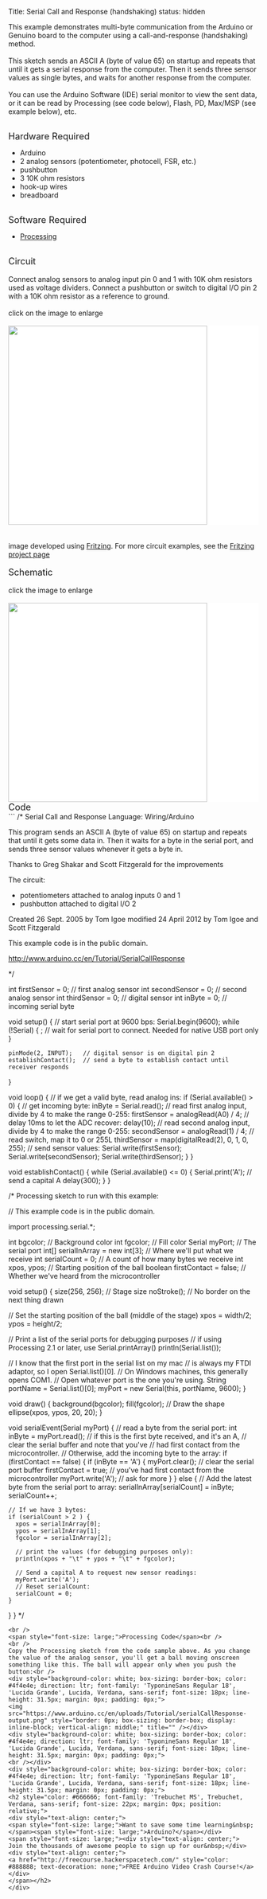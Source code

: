 Title: Serial Call and Response (handshaking)
status: hidden

This example demonstrates multi-byte communication from the Arduino or Genuino board to the computer using a call-and-response (handshaking) method.<br />
<br />
This sketch sends an ASCII A (byte of value 65) on startup and repeats that until it gets a serial response from the computer. Then it sends three sensor values as single bytes, and waits for another response from the computer.<br />
<br />
You can use the Arduino Software (IDE) serial monitor to view the sent data, or it can be read by Processing (see code below), Flash, PD, Max/MSP (see example below), etc.<br />
<div>
<br />
<span style="font-size: large;">Hardware Required</span><br />
<ul>
<li>Arduino</li>
<li>2 analog sensors (potentiometer, photocell, FSR, etc.)</li>
<li>pushbutton</li>
<li>3 10K ohm resistors</li>
<li>hook-up wires</li>
<li>breadboard</li>
</ul>
</div>
<div>
<br />
<span style="font-size: large;">Software Required</span></div>
<div>
<ul>
<li><a href="http://www.processing.org/">Processing</a></li>
</ul>
<br />
<span style="font-size: large;">Circuit</span><br />
<br />
Connect analog sensors to analog input pin 0 and 1 with 10K ohm resistors used as voltage dividers. Connect a pushbutton or switch to digital I/O pin 2 with a 10K ohm resistor as a reference to ground.<br />
<br />
click on the image to enlarge</div>
<div>
<br />
<div class="circuit" style="box-sizing: border-box; direction: ltr; margin: 0px; padding: 0px;">
<div style="background-color: white; box-sizing: border-box; color: #4f4e4e; direction: ltr; font-family: 'TyponineSans Regular 18', 'Lucida Grande', Lucida, Verdana, sans-serif; font-size: 18px; line-height: 31.5px; margin: 0px; padding: 0px;">
<a class="urllink" href="https://www.arduino.cc/en/uploads/Tutorial/SerialCallResponse-circuit3.png" rel="nofollow" style="box-sizing: border-box; color: #00979c; line-height: inherit; text-decoration: none;"><img  src="https://www.arduino.cc/en/uploads/Tutorial/SerialCallResponse-circuit3.png" style="border: none; box-sizing: border-box; display: inline-block; vertical-align: middle;" title="" width="400px" /></a></div>
<br />
<br />
image developed using <a href="http://www.fritzing.org/">Fritzing</a>. For more circuit examples, see the <a href="http://fritzing.org/projects/">Fritzing project page</a></div>
<div class="circuit" style="box-sizing: border-box; direction: ltr; margin: 0px; padding: 0px;">
<br />
<span style="font-size: large;">Schematic</span><br />
<br />
click the image to enlarge</div>
<div class="circuit" style="box-sizing: border-box; direction: ltr; margin: 0px; padding: 0px;">
<br />
<div style="background-color: white; box-sizing: border-box; color: #4f4e4e; direction: ltr; font-family: 'TyponineSans Regular 18', 'Lucida Grande', Lucida, Verdana, sans-serif; font-size: 18px; line-height: 31.5px; margin: 0px; padding: 0px;">
<a class="urllink" href="https://www.arduino.cc/en/uploads/Tutorial/SerialCallResponse_sch.png" rel="nofollow" style="box-sizing: border-box; color: #00979c; line-height: inherit; text-decoration: none;"><img  src="https://www.arduino.cc/en/uploads/Tutorial/SerialCallResponse_sch.png" style="border: none; box-sizing: border-box; display: inline-block; vertical-align: middle;" title="" width="400px" /></a></div>
</div>
<span style="font-size: large;">Code</span></div>
```
/*
  Serial Call and Response
 Language: Wiring/Arduino

 This program sends an ASCII A (byte of value 65) on startup
 and repeats that until it gets some data in.
 Then it waits for a byte in the serial port, and
 sends three sensor values whenever it gets a byte in.

 Thanks to Greg Shakar and Scott Fitzgerald for the improvements

   The circuit:
 * potentiometers attached to analog inputs 0 and 1
 * pushbutton attached to digital I/O 2

 Created 26 Sept. 2005
 by Tom Igoe
 modified 24 April 2012
 by Tom Igoe and Scott Fitzgerald

 This example code is in the public domain.

 http://www.arduino.cc/en/Tutorial/SerialCallResponse

 */

int firstSensor = 0;    // first analog sensor
int secondSensor = 0;   // second analog sensor
int thirdSensor = 0;    // digital sensor
int inByte = 0;         // incoming serial byte

void setup()
{
	// start serial port at 9600 bps:
	Serial.begin(9600);
	while (!Serial)
	{
		; // wait for serial port to connect. Needed for native USB port only
	}

	pinMode(2, INPUT);   // digital sensor is on digital pin 2
	establishContact();  // send a byte to establish contact until receiver responds
}

void loop()
{
	// if we get a valid byte, read analog ins:
	if (Serial.available() > 0)
	{
		// get incoming byte:
		inByte = Serial.read();
		// read first analog input, divide by 4 to make the range 0-255:
		firstSensor = analogRead(A0) / 4;
		// delay 10ms to let the ADC recover:
		delay(10);
		// read second analog input, divide by 4 to make the range 0-255:
		secondSensor = analogRead(1) / 4;
		// read  switch, map it to 0 or 255L
		thirdSensor = map(digitalRead(2), 0, 1, 0, 255);
		// send sensor values:
		Serial.write(firstSensor);
		Serial.write(secondSensor);
		Serial.write(thirdSensor);
	}
}

void establishContact()
{
	while (Serial.available() <= 0)
	{
		Serial.print('A');   // send a capital A
		delay(300);
	}
}

/*
Processing sketch to run with this example:

// This example code is in the public domain.

import processing.serial.*;

int bgcolor;                 // Background color
int fgcolor;                 // Fill color
Serial myPort;                       // The serial port
int[] serialInArray = new int[3];    // Where we'll put what we receive
int serialCount = 0;                 // A count of how many bytes we receive
int xpos, ypos;                  // Starting position of the ball
boolean firstContact = false;        // Whether we've heard from the microcontroller

void setup() {
  size(256, 256);  // Stage size
  noStroke();      // No border on the next thing drawn

  // Set the starting position of the ball (middle of the stage)
  xpos = width/2;
  ypos = height/2;

  // Print a list of the serial ports for debugging purposes
  // if using Processing 2.1 or later, use Serial.printArray()
  println(Serial.list());

  // I know that the first port in the serial list on my mac
  // is always my  FTDI adaptor, so I open Serial.list()[0].
  // On Windows machines, this generally opens COM1.
  // Open whatever port is the one you're using.
  String portName = Serial.list()[0];
  myPort = new Serial(this, portName, 9600);
}

void draw() {
  background(bgcolor);
  fill(fgcolor);
  // Draw the shape
  ellipse(xpos, ypos, 20, 20);
}

void serialEvent(Serial myPort) {
  // read a byte from the serial port:
  int inByte = myPort.read();
  // if this is the first byte received, and it's an A,
  // clear the serial buffer and note that you've
  // had first contact from the microcontroller.
  // Otherwise, add the incoming byte to the array:
  if (firstContact == false) {
    if (inByte == 'A') {
      myPort.clear();          // clear the serial port buffer
      firstContact = true;     // you've had first contact from the microcontroller
      myPort.write('A');       // ask for more
    }
  }
  else {
    // Add the latest byte from the serial port to array:
    serialInArray[serialCount] = inByte;
    serialCount++;

    // If we have 3 bytes:
    if (serialCount > 2 ) {
      xpos = serialInArray[0];
      ypos = serialInArray[1];
      fgcolor = serialInArray[2];

      // print the values (for debugging purposes only):
      println(xpos + "\t" + ypos + "\t" + fgcolor);

      // Send a capital A to request new sensor readings:
      myPort.write('A');
      // Reset serialCount:
      serialCount = 0;
    }
  }
}
*/
```
<br />
<span style="font-size: large;">Processing Code</span><br />
<br />
Copy the Processing sketch from the code sample above. As you change the value of the analog sensor, you'll get a ball moving onscreen something like this. The ball will appear only when you push the button:<br />
<div style="background-color: white; box-sizing: border-box; color: #4f4e4e; direction: ltr; font-family: 'TyponineSans Regular 18', 'Lucida Grande', Lucida, Verdana, sans-serif; font-size: 18px; line-height: 31.5px; margin: 0px; padding: 0px;">
<img src="https://www.arduino.cc/en/uploads/Tutorial/serialCallResponse-output.png" style="border: 0px; box-sizing: border-box; display: inline-block; vertical-align: middle;" title="" /></div>
<div style="background-color: white; box-sizing: border-box; color: #4f4e4e; direction: ltr; font-family: 'TyponineSans Regular 18', 'Lucida Grande', Lucida, Verdana, sans-serif; font-size: 18px; line-height: 31.5px; margin: 0px; padding: 0px;">
<br /></div>
<div style="background-color: white; box-sizing: border-box; color: #4f4e4e; direction: ltr; font-family: 'TyponineSans Regular 18', 'Lucida Grande', Lucida, Verdana, sans-serif; font-size: 18px; line-height: 31.5px; margin: 0px; padding: 0px;">
<h2 style="color: #666666; font-family: 'Trebuchet MS', Trebuchet, Verdana, sans-serif; font-size: 22px; margin: 0px; position: relative;">
<div style="text-align: center;">
<span style="font-size: large;">Want to save some time learning&nbsp;</span><span style="font-size: large;">Arduino?</span></div>
<span style="font-size: large;"><div style="text-align: center;">
Join the thousands of awesome people to sign up for our&nbsp;</div>
<div style="text-align: center;">
<a href="http://freecourse.hackerspacetech.com/" style="color: #888888; text-decoration: none;">FREE Arduino Video Crash Course!</a></div>
</span></h2>
</div>
